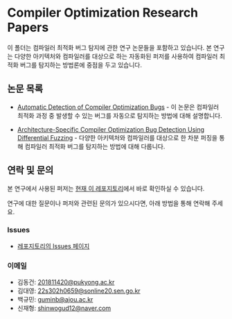 # Compiler Optimization Research Papers

이 폴더는 컴파일러 최적화 버그 탐지에 관한 연구 논문들을 포함하고 있습니다. 본 연구는 다양한 아키텍처와 컴파일러를 대상으로 하는 자동화된 퍼저를 사용하여 컴파일러 최적화 버그를 탐지하는 방법론에 중점을 두고 있습니다.

## 논문 목록

- [Automatic Detection of Compiler Optimization Bugs](Automatic_Detection_of_Compiler_Optimization_Bug.pdf) - 이 논문은 컴파일러 최적화 과정 중 발생할 수 있는 버그를 자동으로 탐지하는 방법에 대해 설명합니다.

- [Architecture-Specific Compiler Optimization Bug Detection Using Differential Fuzzing](Architecture-specific_compiler_optimization_bug_detection_using_differential_fuzzing.pdf) - 다양한 아키텍처와 컴파일러를 대상으로 한 차분 퍼징을 통해 컴파일러 최적화 버그를 탐지하는 방법에 대해 다룹니다.

## 연락 및 문의

본 연구에서 사용된 퍼저는 [현재 이 레포지토리](https://github.com/BoBpiler/master-fuzzer)에서 바로 확인하실 수 있습니다.

연구에 대한 질문이나 퍼저와 관련된 문의가 있으시다면, 아래 방법을 통해 연락해 주세요.

### Issues
- [레포지토리의 Issues 페이지](https://github.com/BoBpiler/master-fuzzer/issues)

### 이메일
- 김동건: 201811420@pukyong.ac.kr
- 김대영: 22s302h0659@sonline20.sen.go.kr
- 백규민: guminb@ajou.ac.kr
- 신재형: shinwogud12@naver.com

